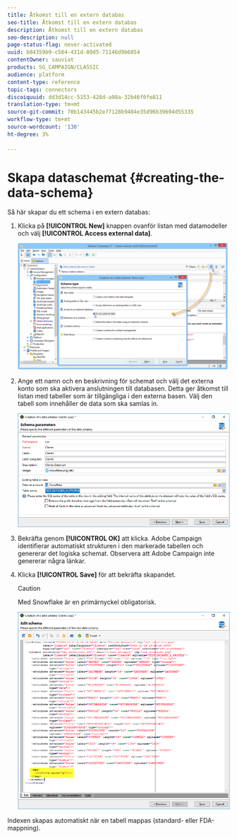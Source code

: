 ```yaml
---
title: Åtkomst till en extern databas
seo-title: Åtkomst till en extern databas
description: Åtkomst till en extern databas
seo-description: null
page-status-flag: never-activated
uuid: b84359b9-c584-431d-80d5-71146d9b6854
contentOwner: sauviat
products: SG_CAMPAIGN/CLASSIC
audience: platform
content-type: reference
topic-tags: connectors
discoiquuid: dd3d14cc-5153-428d-a98a-32b46f0fe811
translation-type: tm+mt
source-git-commit: 70b143445b2e77128b9404e35d96b39694d55335
workflow-type: tm+mt
source-wordcount: '130'
ht-degree: 3%

---
```



# Skapa dataschemat {#creating-the-data-schema}

Så här skapar du ett schema i en extern databas:

1. Klicka på **[!UICONTROL New]** knappen ovanför listan med datamodeller och välj **[!UICONTROL Access external data]**.

   ![](assets/wf_new_schema_fda.png)

1. Ange ett namn och en beskrivning för schemat och välj det externa konto som ska aktivera anslutningen till databasen. Detta ger åtkomst till listan med tabeller som är tillgängliga i den externa basen. Välj den tabell som innehåller de data som ska samlas in.

   ![](assets/wf_new_schema_select_table_fda.png)

1. Bekräfta genom **[!UICONTROL OK]** att klicka. Adobe Campaign identifierar automatiskt strukturen i den markerade tabellen och genererar det logiska schemat. Observera att Adobe Campaign inte genererar några länkar.

1. Klicka **[!UICONTROL Save]** för att bekräfta skapandet.

   >[!CAUTION]
   >
   >Med Snowflake är en primärnyckel obligatorisk.

   ![](assets/wf_new_schema_generate_fda.png)

Indexen skapas automatiskt när en tabell mappas (standard- eller FDA-mappning).
